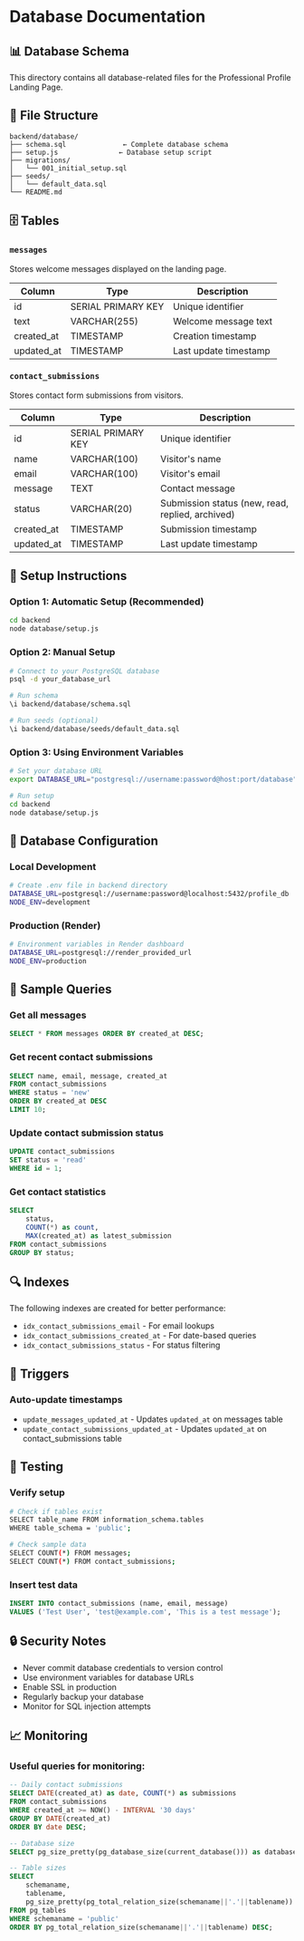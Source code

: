 # Database Documentation

## 📊 Database Schema

This directory contains all database-related files for the Professional Profile Landing Page.

## 📁 File Structure

```
backend/database/
├── schema.sql              ← Complete database schema
├── setup.js               ← Database setup script
├── migrations/
│   └── 001_initial_setup.sql
├── seeds/
│   └── default_data.sql
└── README.md
```

## 🗄️ Tables

### `messages`
Stores welcome messages displayed on the landing page.

| Column | Type | Description |
|--------|------|-------------|
| id | SERIAL PRIMARY KEY | Unique identifier |
| text | VARCHAR(255) | Welcome message text |
| created_at | TIMESTAMP | Creation timestamp |
| updated_at | TIMESTAMP | Last update timestamp |

### `contact_submissions`
Stores contact form submissions from visitors.

| Column | Type | Description |
|--------|------|-------------|
| id | SERIAL PRIMARY KEY | Unique identifier |
| name | VARCHAR(100) | Visitor's name |
| email | VARCHAR(100) | Visitor's email |
| message | TEXT | Contact message |
| status | VARCHAR(20) | Submission status (new, read, replied, archived) |
| created_at | TIMESTAMP | Submission timestamp |
| updated_at | TIMESTAMP | Last update timestamp |

## 🚀 Setup Instructions

### Option 1: Automatic Setup (Recommended)
```bash
cd backend
node database/setup.js
```

### Option 2: Manual Setup
```bash
# Connect to your PostgreSQL database
psql -d your_database_url

# Run schema
\i backend/database/schema.sql

# Run seeds (optional)
\i backend/database/seeds/default_data.sql
```

### Option 3: Using Environment Variables
```bash
# Set your database URL
export DATABASE_URL="postgresql://username:password@host:port/database"

# Run setup
cd backend
node database/setup.js
```

## 🔧 Database Configuration

### Local Development
```bash
# Create .env file in backend directory
DATABASE_URL=postgresql://username:password@localhost:5432/profile_db
NODE_ENV=development
```

### Production (Render)
```bash
# Environment variables in Render dashboard
DATABASE_URL=postgresql://render_provided_url
NODE_ENV=production
```

## 📝 Sample Queries

### Get all messages
```sql
SELECT * FROM messages ORDER BY created_at DESC;
```

### Get recent contact submissions
```sql
SELECT name, email, message, created_at 
FROM contact_submissions 
WHERE status = 'new' 
ORDER BY created_at DESC 
LIMIT 10;
```

### Update contact submission status
```sql
UPDATE contact_submissions 
SET status = 'read' 
WHERE id = 1;
```

### Get contact statistics
```sql
SELECT 
    status,
    COUNT(*) as count,
    MAX(created_at) as latest_submission
FROM contact_submissions 
GROUP BY status;
```

## 🔍 Indexes

The following indexes are created for better performance:

- `idx_contact_submissions_email` - For email lookups
- `idx_contact_submissions_created_at` - For date-based queries
- `idx_contact_submissions_status` - For status filtering

## 🔄 Triggers

### Auto-update timestamps
- `update_messages_updated_at` - Updates `updated_at` on messages table
- `update_contact_submissions_updated_at` - Updates `updated_at` on contact_submissions table

## 🧪 Testing

### Verify setup
```bash
# Check if tables exist
SELECT table_name FROM information_schema.tables 
WHERE table_schema = 'public';

# Check sample data
SELECT COUNT(*) FROM messages;
SELECT COUNT(*) FROM contact_submissions;
```

### Insert test data
```sql
INSERT INTO contact_submissions (name, email, message) 
VALUES ('Test User', 'test@example.com', 'This is a test message');
```

## 🔒 Security Notes

- Never commit database credentials to version control
- Use environment variables for database URLs
- Enable SSL in production
- Regularly backup your database
- Monitor for SQL injection attempts

## 📈 Monitoring

### Useful queries for monitoring:

```sql
-- Daily contact submissions
SELECT DATE(created_at) as date, COUNT(*) as submissions
FROM contact_submissions 
WHERE created_at >= NOW() - INTERVAL '30 days'
GROUP BY DATE(created_at)
ORDER BY date DESC;

-- Database size
SELECT pg_size_pretty(pg_database_size(current_database())) as database_size;

-- Table sizes
SELECT 
    schemaname,
    tablename,
    pg_size_pretty(pg_total_relation_size(schemaname||'.'||tablename)) as size
FROM pg_tables 
WHERE schemaname = 'public'
ORDER BY pg_total_relation_size(schemaname||'.'||tablename) DESC;
```
